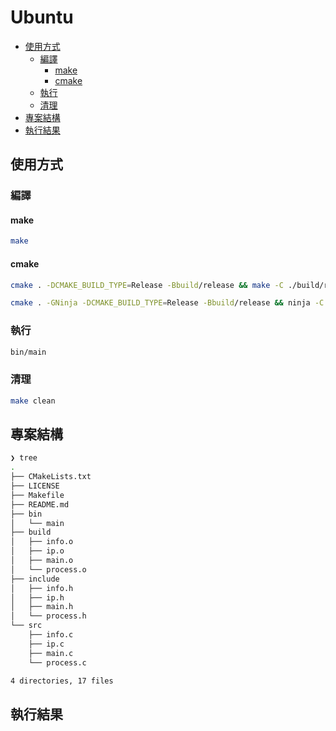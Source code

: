 # Ubuntu

<!-- vim-markdown-toc GFM -->

* [使用方式](#使用方式)
    - [編譯](#編譯)
        + [make](#make)
        + [cmake](#cmake)
    - [執行](#執行)
    - [清理](#清理)
* [專案結構](#專案結構)
* [執行結果](#執行結果)

<!-- vim-markdown-toc -->

## 使用方式

### 編譯

#### make

```zsh
make
```

#### cmake

```zsh
cmake . -DCMAKE_BUILD_TYPE=Release -Bbuild/release && make -C ./build/release # cmake with make
```

```zsh
cmake . -GNinja -DCMAKE_BUILD_TYPE=Release -Bbuild/release && ninja -C ./build/release # cmake with ninja
```

### 執行

```zsh
bin/main
```

### 清理

```zsh
make clean
```

## 專案結構

```zsh
❯ tree
.
├── CMakeLists.txt
├── LICENSE
├── Makefile
├── README.md
├── bin
│   └── main
├── build
│   ├── info.o
│   ├── ip.o
│   ├── main.o
│   └── process.o
├── include
│   ├── info.h
│   ├── ip.h
│   ├── main.h
│   └── process.h
└── src
    ├── info.c
    ├── ip.c
    ├── main.c
    └── process.c

4 directories, 17 files
```

## 執行結果

